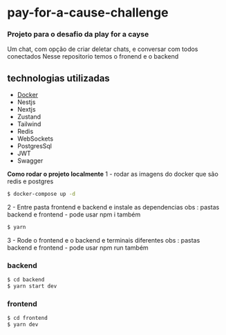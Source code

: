 # pay-for-a-cause-challenge

### Projeto para o desafio da play for a cayse

Um chat, com opção de criar deletar chats, e conversar com todos conectados
Nesse repositorio temos o fronend e o backend 

## technologias utilizadas

- [Docker](https://www.docker.com/)
- Nestjs
- Nextjs
- Zustand
- Tailwind
- Redis
- WebSockets
- PostgresSql
- JWT
- Swagger



**Como rodar o projeto localmente**
1 - rodar as imagens do docker que são redis e postgres
```zsh
$ docker-compose up -d
```

2 - Entre pasta frontend e backend e instale as dependencias
obs : pastas backend e frontend - pode usar npm i também
```zsh
$ yarn
```

3 - Rode o frontend e o backend e terminais diferentes
obs : pastas backend e frontend - pode usar npm run também
### backend
```zsh
$ cd backend
$ yarn start dev 
```

### frontend
```zsh
$ cd frontend
$ yarn dev 
```
